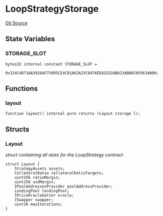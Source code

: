 # LoopStrategyStorage
[Git Source](https://github.com/seamless-protocol/ilm/blob/48784a426e4cb443b1c1c50d60f0a500ac8f6c1a/src/storage/LoopStrategyStorage.sol)


## State Variables
### STORAGE_SLOT

```solidity
bytes32 internal constant STORAGE_SLOT =
    0x324C4071AA3926AF75895CE4C01A62A23C8476ED82CD28BA23ABB8C0F6634B00;
```


## Functions
### layout


```solidity
function layout() internal pure returns (Layout storage l);
```

## Structs
### Layout
*struct containing all state for the LoopStrategy contract*


```solidity
struct Layout {
    StrategyAssets assets;
    CollateralRatio collateralRatioTargets;
    uint256 ratioMargin;
    uint256 usdMargin;
    IPoolAddressesProvider poolAddressProvider;
    LendingPool lendingPool;
    IPriceOracleGetter oracle;
    ISwapper swapper;
    uint16 maxIterations;
}
```

